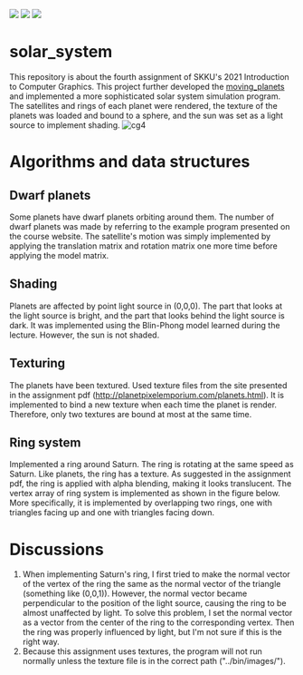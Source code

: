 <img src="https://img.shields.io/badge/C-A8B9CC?style=flat&logo=C&logoColor=white"/> <img src="https://img.shields.io/badge/C++-00599C?style=flat&logo=C++&logoColor=white"/> <img src="https://img.shields.io/badge/OpenGL-5586A4?style=flat&logo=OpenGL&logoColor=white"/>
# solar_system
This repository is about the fourth assignment of SKKU's 2021 Introduction to Computer Graphics. This project further developed the [moving_planets](https://github.com/dipreez/moving_planets) and implemented a more sophisticated solar system simulation program. The satellites and rings of each planet were rendered, the texture of the planets was loaded and bound to a sphere, and the sun was set as a light source to implement shading.
![cg4](https://github.com/dipreez/solar_system/assets/50349104/7a00a640-c061-492f-a947-1d5109c1dd5a)

# Algorithms and data structures
## Dwarf planets
Some planets have dwarf planets orbiting around them. The number of dwarf
planets was made by referring to the example program presented on the course
website. The satellite's motion was simply implemented by applying the
translation matrix and rotation matrix one more time before applying the model
matrix.
## Shading
Planets are affected by point light source in (0,0,0). The part that looks at the
light source is bright, and the part that looks behind the light source is dark. It
was implemented using the Blin-Phong model learned during the lecture.
However, the sun is not shaded.
## Texturing
The planets have been textured. Used texture files from the site presented in
the assignment pdf (http://planetpixelemporium.com/planets.html). It is
implemented to bind a new texture when each time the planet is render.
Therefore, only two textures are bound at most at the same time.
## Ring system
Implemented a ring around Saturn. The ring is rotating at the same speed as
Saturn. Like planets, the ring has a texture. As suggested in the assignment pdf,
the ring is applied with alpha blending, making it looks translucent. The vertex
array of ring system is implemented as shown in the figure below.
More specifically, it is implemented by overlapping two rings, one with triangles
facing up and one with triangles facing down.
# Discussions
1. When implementing Saturn's ring, I first tried to make the normal vector of
the vertex of the ring the same as the normal vector of the triangle
(something like (0,0,1)). However, the normal vector became perpendicular
to the position of the light source, causing the ring to be almost unaffected
by light. To solve this problem, I set the normal vector as a vector from the
center of the ring to the corresponding vertex. Then the ring was properly
influenced by light, but I'm not sure if this is the right way.
2. Because this assignment uses textures, the program will not run normally
unless the texture file is in the correct path ("../bin/images/").
